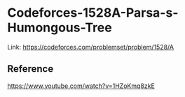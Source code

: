 # Codeforces-1528A-Parsa-s-Humongous-Tree
Link: https://codeforces.com/problemset/problem/1528/A
## Reference
https://www.youtube.com/watch?v=1HZoKmq8zkE

